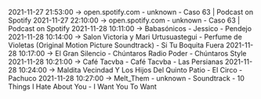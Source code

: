 2021-11-27 21:53:00 -> open.spotify.com - unknown - Caso 63 | Podcast on Spotify
2021-11-27 22:10:00 -> open.spotify.com - unknown - Caso 63 | Podcast on Spotify
2021-11-28 10:11:00 -> Babasónicos - Jessico - Pendejo
2021-11-28 10:14:00 -> Salon Victoria y Mari Urtusuastegui - Perfume de Violetas (Original Motion Picture Soundtrack) - Si Tu Boquita Fuera
2021-11-28 10:17:00 -> El Gran Silencio - Chúntaros Radio Poder - Chúntaros Style
2021-11-28 10:21:00 -> Café Tacvba - Café Tacvba - Las Persianas
2021-11-28 10:24:00 -> Maldita Vecindad Y Los Hijos Del Quinto Patio - El Circo - Pachuco
2021-11-28 10:27:00 -> Melt_Them - unknown - Soundtrack - 10 Things I Hate About You - I Want You To Want
